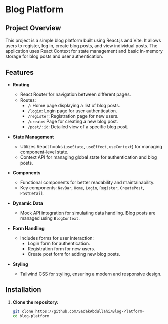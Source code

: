# Blog Platform

## Project Overview

This project is a simple blog platform built using React.js and Vite. It allows users to register, log in, create blog posts, and view individual posts. The application uses React Context for state management and basic in-memory storage for blog posts and user authentication.

## Features

- **Routing**
  - React Router for navigation between different pages.
  - Routes:
    - `/`: Home page displaying a list of blog posts.
    - `/login`: Login page for user authentication.
    - `/register`: Registration page for new users.
    - `/create`: Page for creating a new blog post.
    - `/post/:id`: Detailed view of a specific blog post.

- **State Management**
  - Utilizes React hooks (`useState`, `useEffect`, `useContext`) for managing component-level state.
  - Context API for managing global state for authentication and blog posts.

- **Components**
  - Functional components for better readability and maintainability.
  - Key components: `NavBar`, `Home`, `Login`, `Register`, `CreatePost`, `PostDetail`.

- **Dynamic Data**
  - Mock API integration for simulating data handling. Blog posts are managed using `BlogContext`.

- **Form Handling**
  - Includes forms for user interaction:
    - Login form for authentication.
    - Registration form for new users.
    - Create post form for adding new blog posts.

- **Styling**
  - Tailwind CSS for styling, ensuring a modern and responsive design.

## Installation

1. **Clone the repository:**

   ```bash
   git clone https://github.com/SadakAbdullahi/Blog-Platform-
   cd blog-platform
